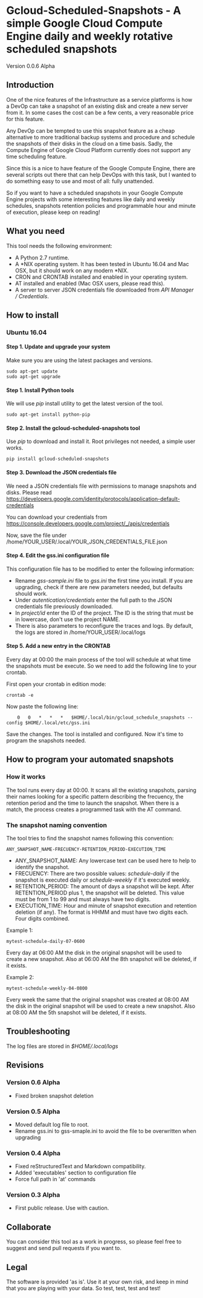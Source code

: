 # Gcloud-Scheduled-Snapshots - A simple Google Cloud Compute Engine daily and weekly rotative scheduled snapshots

Version 0.0.6 Alpha

## Introduction

One of the nice features of the Infrastructure as a service platforms is how a DevOp can take a snapshot of an existing
disk and create a new server from it. In some cases the cost can be a few cents, a very reasonable price for this
feature.

Any DevOp can be tempted to use this snapshot feature as a cheap alternative to more traditional backup systems and
procedure and schedule the snapshots of their disks in the cloud on a time basis. Sadly, the Compute Engine of Google
Cloud Platform currently does not support any time scheduling feature.

Since this is a nice to have feature of the Google Compute Engine, there are several scripts out there that can help
DevOps with this task, but I wanted to do something easy to use and most of all: fully unattended.

So if you want to have a scheduled snapshots in your Google Compute Engine projects with some interesting features like
daily and weekly schedules, snapshots retention policies and programmable hour and minute of execution, please keep on
reading!

## What you need

This tool needs the following environment:

* A Python 2.7 runtime.
* A *NIX operating system. It has been tested in Ubuntu 16.04 and Mac OSX, but it should work on any modern *NIX.
* CRON and CRONTAB installed and enabled in your operating system.
* AT installed and enabled (Mac OSX users, please read this).
* A server to server JSON credentials file downloaded from *API Manager / Credentials*.

## How to install

### Ubuntu 16.04

#### Step 1. Update and upgrade your system

Make sure you are using the latest packages and versions.

```
sudo apt-get update
sudo apt-get upgrade
```

#### Step 1. Install Python tools

We will use *pip* install utility to get the latest version of the tool.

```
sudo apt-get install python-pip
```

#### Step 2. Install the gcloud-scheduled-snapshots tool

Use *pip* to download and install it. Root privileges not needed, a simple user works.

```
pip install gcloud-scheduled-snapshots
```

#### Step 3. Download the JSON credentials file

We need a JSON credentials file with permissions to manage snapshots and disks. Please read https://developers.google.com/identity/protocols/application-default-credentials

You can download your credentials from https://console.developers.google.com/project/_/apis/credentials

Now, save the file under /home/YOUR_USER/.local/YOUR_JSON_CREDENTIALS_FILE.json

#### Step 4. Edit the gss.ini configuration file

This configuration file has to be modified to enter the following information:

- Rename *gss-sample.ini* file to *gss.ini* the first time you install. If you are upgrading, check if there are new parameters needed, but defaults should work.
- Under *autentication/credentials* enter the full path to the JSON credentials file previously downloaded.
- In *project/id* enter the ID of the project. The ID is the string that must be in lowercase, don't use the project
NAME.
- There is also parameters to reconfigure the traces and logs. By default, the logs are stored in /home/YOUR_USER/.local/logs

#### Step 5. Add a new entry in the CRONTAB

Every day at 00:00 the main process of the tool will schedule at what time the snapshots must be execute. So we need to
add the following line to your crontab.

First open your crontab in edition mode:

```
crontab -e
```

Now paste the following line:
```
    0   0   *   *   *   $HOME/.local/bin/gcloud_schedule_snapshots --config $HOME/.local/etc/gss.ini
```

Save the changes. The tool is installed and configured. Now it's time to program the snapshots needed.

## How to program your automated snapshots

### How it works

The tool runs every day at 00:00. It scans all the existing snapshots, parsing their names looking for a specific
pattern describing the frecuency, the retention period and the time to launch the snapshot. When there is a match, the
process creates a programmed task with the AT command.

### The snapshot naming convention

The tool tries to find the snapshot names following this convention:

```
ANY_SNAPSHOT_NAME-FRECUENCY-RETENTION_PERIOD-EXECUTION_TIME
```

* ANY_SNAPSHOT_NAME: Any lowercase text can be used here to help to identify the snapshot.
* FRECUENCY: There are two possible values: *schedule-daily* if the snapshot is executed daily or *schedule-weekly* if
it's executed weekly.
* RETENTION_PERIOD: The amount of days a snapshot will be kept. After RETENTION_PERIOD plus 1, the snapshot will be
deleted. This value must be from 1 to 99 and must always have two digits.
* EXECUTION_TIME: Hour and minute of snapshot execution and retention deletion (if any). The format is HHMM and must
have two digits each. Four digits combined.

Example 1:
```
mytest-schedule-daily-07-0600
```

Every day at 06:00 AM the disk in the original snapshot will be used to create a new snapshot. Also at 06:00 AM
the 8th snapshot will be deleted, if it exists.

Example 2:
```
mytest-schedule-weekly-04-0800
```

Every week the same that the original snapshot was created at 08:00 AM the disk in the original snapshot will be used to
 create a new snapshot. Also at 08:00 AM the 5th snapshot will be deleted, if it exists.

## Troubleshooting

The log files are stored in *$HOME/.local/logs*

## Revisions

### Version 0.6 Alpha
- Fixed broken snapshot deletion

### Version 0.5 Alpha
- Moved default log file to root.
- Rename gss.ini to gss-smaple.ini to avoid the file to be overwritten when upgrading

### Version 0.4 Alpha
- Fixed reStructuredText and Markdown compatibility.
- Added 'executables' section to configuration file
- Force full path in 'at' commands

### Version 0.3 Alpha
- First public release. Use with caution.

## Collaborate

You can consider this tool as a work in progress, so please feel free to suggest and send pull requests if you want to.

## Legal

The software is provided 'as is'. Use it at your own risk, and keep in mind that you are playing with your data. So test,
test, test and test!
